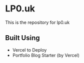# LP0.uk

This is the repository for lp0.uk

## Built Using
- Vercel to Deploy
- Portfolio Blog Starter (by Vercel)
